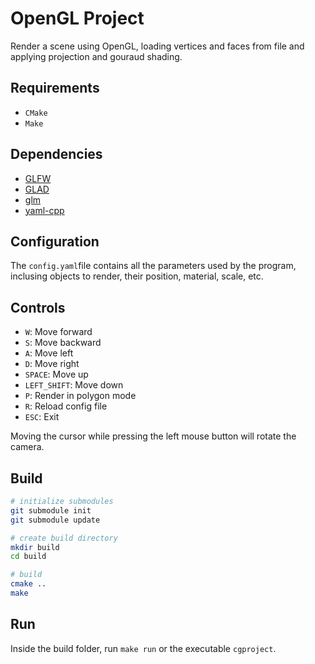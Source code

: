 # OpenGL Project
Render a scene using OpenGL, loading vertices and faces from file and applying projection and gouraud shading.

## Requirements
- `CMake`
- `Make`

## Dependencies
- [GLFW](https://www.glfw.org/)
- [GLAD](https://glad.dav1d.de)
- [glm](https://github.com/g-truc/glm)
- [yaml-cpp](https://github.com/jbeder/yaml-cpp)

## Configuration
The `config.yaml`file contains all the parameters used by the program, inclusing objects to render, their position, material, scale, etc.

## Controls
- `W`: Move forward
- `S`: Move backward
- `A`: Move left
- `D`: Move right
- `SPACE`: Move up
- `LEFT_SHIFT`: Move down
- `P`: Render in polygon mode
- `R`: Reload config file
- `ESC`: Exit

Moving the cursor while pressing the left mouse button will rotate the camera.

## Build
```bash
# initialize submodules
git submodule init
git submodule update

# create build directory
mkdir build
cd build

# build
cmake ..
make
```

## Run
Inside the build folder, run `make run` or the executable `cgproject`.